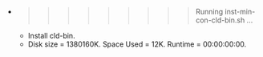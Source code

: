 * >>>>>>>>> Running inst-min-con-cld-bin.sh ...
  * Install cld-bin.
  * Disk size = 1380160K. Space Used = 12K. Runtime = 00:00:00:00.

